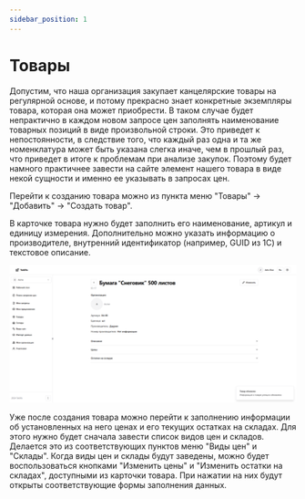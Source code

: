 ```yaml
---
sidebar_position: 1
---
```


# Товары

Допустим, что наша организация закупает канцелярские товары на регулярной основе, и потому прекрасно знает конкретные экземпляры товара, которая она может приобрести. В таком случае будет непрактично в каждом новом запросе цен заполнять наименование товарных позиций в виде произвольной строки. Это приведет к непостоянности, в следствие того, что каждый раз одна и та же номенклатура может быть указана слегка иначе, чем в прошлый раз, что приведет в итоге к проблемам при анализе закупок. Поэтому будет намного практичнее завести на сайте элемент нашего товара в виде некой сущности и именно ее указывать в запросах цен.

Перейти к созданию товара можно из пункта меню "Товары" -> "Добавить" -> "Создать товар".

В карточке товара нужно будет заполнить его наименование, артикул и единицу измерения. Дополнительно можно указать информацию о производителе, внутренний идентификатор (например, GUID из 1С) и текстовое описание.

![products](./img/products.png)

Уже после создания товара можно перейти к заполнению информации об установленных на него ценах и его текущих остатках на складах. Для этого нужно будет сначала завести список видов цен и складов. Делается это из соответствующих пунктов меню "Виды цен" и "Склады". Когда виды цен и склады будут заведены, можно будет воспользоваться кнопками "Изменить цены" и "Изменить остатки на складах", доступными из карточки товара. При нажатии на них будут открыты соответствующие формы заполнения данных.

